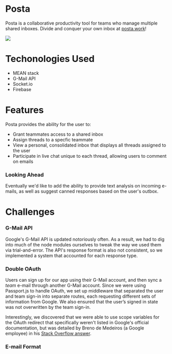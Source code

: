 # Posta

Posta is a collaborative productivity tool for teams who manage multiple shared inboxes. Divide and conquer your own inbox at <a href="posta.work">posta.work</a>!

<img src="http://i.imgur.com/gY34Ego.jpg">

# Techonologies Used
* MEAN stack
* G-Mail API
* Socket.io
* Firebase

# Features
Posta provides the ability for the user to:
* Grant teammates access to a shared inbox
* Assign threads to a specfic teammate
* View a personal, consolidated inbox that displays all threads assigned to the user
* Participate in live chat unique to each thread, allowing users to comment on emails

### Looking Ahead
Eventually we'd like to add the ability to provide text analysis on incoming e-mails, as well as suggest canned responses based on the user's outbox.

# Challenges
### G-Mail API
Google's G-Mail API is updated notoriously often. As a result, we had to dig into much of the node modules ourselves to tweak the way we used them via trial-and-error. The API's response format is also not consistent, so we implemented a system that accounted for each response type. 

### Double OAuth
Users can sign up for our app using their G-Mail account, and then sync a <i>team</i> e-mail through another G-Mail account. Since we were using Passport.js to handle OAuth, we set up middleware that separated the user and team sign-in into separate routes, each requesting different sets of information from Google. We also ensured that the user’s signed in state was not overwritten by the team sign-in.

Interestingly, we discovered that we were able to use scope variables for the OAuth redirect that specifically weren't listed in Google's official documentation, but was detailed by Breno de Medeiros (a Google employee) in his <a href="http://stackoverflow.com/questions/14384354/force-google-account-chooser/14393492#14393492">Stack Overflow answer</a>.

### E-mail Format


